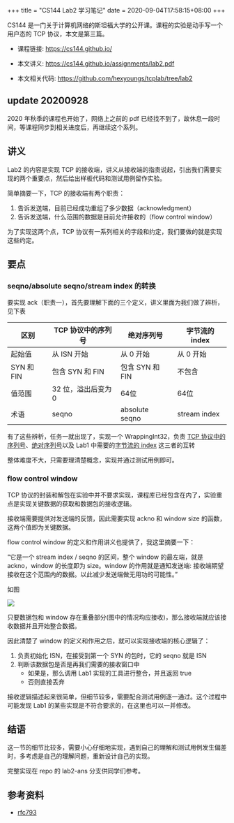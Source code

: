 +++
title = "CS144 Lab2 学习笔记"
date = 2020-09-04T17:58:15+08:00
+++

CS144 是一门关于计算机网络的斯坦福大学的公开课。课程的实验是动手写一个用户态的 TCP 协议，本文是第三篇。

- 课程链接: https://cs144.github.io/

- 本文讲义: https://cs144.github.io/assignments/lab2.pdf

- 本文相关代码: https://github.com/hexyoungs/tcplab/tree/lab2

## update 20200928

2020 年秋季的课程也开始了，网络上之前的 pdf 已经找不到了，故休息一段时间，等课程同步到相关进度后，再继续这个系列。

<!-- more -->

## 讲义

Lab2 的内容是实现 TCP 的接收端，讲义从接收端的指责说起，引出我们需要实现的两个重要点，然后给出样板代码和测试用例留作实验。

简单摘要一下，TCP 的接收端有两个职责：

1. 告诉发送端，目前已经成功重组了多少数据（acknowledgment）
2. 告诉发送端，什么范围的数据是目前允许接收的（flow control window）

为了实现这两个点，TCP 协议有一系列相关的字段和约定，我们要做的就是实现这些约定。

## 要点

### seqno/absolute seqno/stream index 的转换

要实现 ack（职责一），首先要理解下面的三个定义，讲义里面为我们做了辨析，见下表

|区别|TCP 协议中的序列号|绝对序列号|字节流的 index|
| --- | --- | --- | --- |
| 起始值 | 从 ISN 开始 | 从 0 开始 | 从 0 开始|
| SYN 和 FIN | 包含 SYN 和 FIN | 包含 SYN 和 FIN | 不包含|
| 值范围 | 32 位，溢出后变为 0 | 64位 | 64位 |
| 术语 | seqno | absolute seqno | stream index |

有了这些辨析，任务一就出现了，实现一个 WrappingInt32，负责 <u>TCP 协议中的序列号</u>、<u>绝对序列号</u>以及 Lab1 中需要的<u>字节流的 index</u> 这三者的互转

整体难度不大，只需要理清楚概念，实现并通过测试用例即可。

### flow control window

TCP 协议的封装和解包在实验中并不要求实现，课程库已经包含在内了，实验重点是实现关键数据的获取和数据包的接收逻辑。

接收端需要提供对发送端的反馈，因此需要实现 ackno 和 window size 的函数，这两个值即为关键数据。

flow control window 的定义和作用讲义也提供了，我这里摘要一下：

“它是一个 stream index / seqno 的区间，整个 window 的最左端，就是 ackno，window 的长度即为 size。window 的作用就是通知发送端: 接收端期望接收在这个范围内的数据。以此减少发送端做无用功的可能性。”

如图

![](https://i.imgur.com/gfqzVDI.png)

只要数据包和 window 存在重叠部分(图中的情况均应接收)，那么接收端就应该接收数据并且开始整合数据。

因此清楚了 window 的定义和作用之后，就可以实现接收端的核心逻辑了：

1. 负责初始化 ISN，在接受到第一个 SYN 的包时，它的 seqno 就是 ISN
2. 判断该数据包是否是再我们需要的接收窗口中
    - 如果是，那么调用 Lab1 实现的工具进行整合，并且返回 true
    - 否则直接丢弃

接收逻辑描述起来很简单，但细节较多，需要配合测试用例逐一通过。这个过程中可能发现 Lab1 的某些实现是不符合要求的，在这里也可以一并修改。

## 结语

这一节的细节比较多，需要小心仔细地实现，遇到自己的理解和测试用例发生偏差时，多考虑是自己的理解问题，重新设计自己的实现。

完整实现在 repo 的 lab2-ans 分支供同学们参考。

## 参考资料

- [rfc793](https://tools.ietf.org/html/rfc793)


